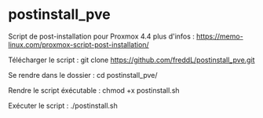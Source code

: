 # postinstall_pve
Script de post-installation pour Proxmox 4.4
plus d'infos : https://memo-linux.com/proxmox-script-post-installation/

Télécharger le script :
git clone https://github.com/freddL/postinstall_pve.git

Se rendre dans le dossier :
cd postinstall_pve/

Rendre le script éxécutable :
chmod +x postinstall.sh

Exécuter le script :
./postinstall.sh
